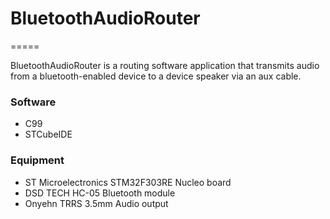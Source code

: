 # BluetoothAudioRouter
=====

BluetoothAudioRouter is a routing software application that transmits audio from a bluetooth-enabled device to a device speaker via an aux cable.

### Software
* C99
* STCubeIDE


### Equipment
* ST Microelectronics STM32F303RE Nucleo board
* DSD TECH HC-05 Bluetooth module
* Onyehn TRRS 3.5mm Audio output
